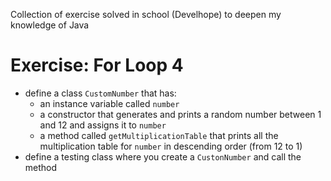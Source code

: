 Collection of exercise solved in school (Develhope) to deepen my knowledge of Java

# Exercise: For Loop 4
* define a class `CustomNumber` that has:
  * an instance variable called `number`
  * a constructor that generates and prints a random number between 1 and 12 and assigns it to `number`
  * a method called `getMultiplicationTable` that prints all the multiplication table for `number` in descending order (from 12 to 1)
* define a testing class where you create a `CustonNumber` and call the method
